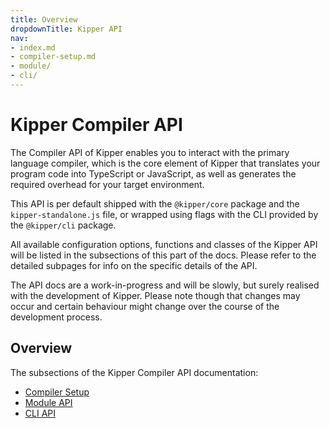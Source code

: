```yaml
---
title: Overview
dropdownTitle: Kipper API
nav:
- index.md
- compiler-setup.md
- module/
- cli/
---
```


# Kipper Compiler API

The Compiler API of Kipper enables you to interact with the primary language compiler, which is the core element
of Kipper that translates your program code into TypeScript or JavaScript, as well as generates the required
overhead for your target environment.

This API is per default shipped with the `@kipper/core` package and the `kipper-standalone.js` file, or wrapped using
flags with the CLI provided by the `@kipper/cli` package.

All available configuration options, functions and classes of the Kipper API will be listed in the subsections of this
part of the docs. Please refer to the detailed subpages for info on the specific details of the API.

<div class="important">
<p>
The API docs are a work-in-progress and will be slowly, but surely realised with the development of Kipper.
Please note though that changes may occur and certain behaviour might change over the course of the development
process.
</p>
</div>

## Overview

The subsections of the Kipper Compiler API documentation:

- [Compiler Setup](./compiler-setup.html)
- [Module API](./module/index.html)
- [CLI API](./cli/index.html)


